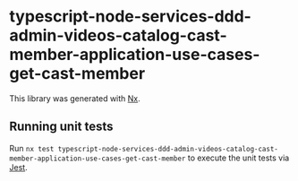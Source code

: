 # typescript-node-services-ddd-admin-videos-catalog-cast-member-application-use-cases-get-cast-member

This library was generated with [Nx](https://nx.dev).

## Running unit tests

Run `nx test typescript-node-services-ddd-admin-videos-catalog-cast-member-application-use-cases-get-cast-member` to execute the unit tests via [Jest](https://jestjs.io).
